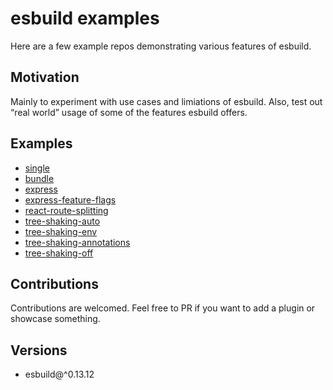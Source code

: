 # esbuild examples

Here are a few example repos demonstrating various features of esbuild.

## Motivation 

Mainly to experiment with use cases and limiations of esbuild. Also, test out “real world” usage of some of the features esbuild offers.

## Examples

- [single](./examples/single)
- [bundle](./exmaples/bundle)
- [express](./examples/express)
- [express-feature-flags](./examples/express-feature-flags)
- [react-route-splitting](./examples/react-route-splitting)
- [tree-shaking-auto](./examples/tree-shaking-auto)
- [tree-shaking-env](./examples/tree-shaking-env)
- [tree-shaking-annotations](./examples/tree-shaking-annotations)
- [tree-shaking-off](./examples/tree-shaking-off)

## Contributions 

Contributions are welcomed. Feel free to PR if you want to add a plugin or showcase something.

## Versions

- esbuild@^0.13.12
